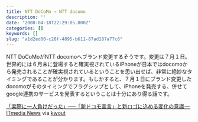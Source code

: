 ```yaml
---
title: NTT DoCoMo → NTT docomo
description: ''
date: '2008-04-18T22:29:05.000Z'
categories: []
keywords: []
slug: "a1d2ed00-c28f-4895-b611-87ad187a77c6"
---
```

NTT DoCoMoがNTT docomoへブランド変更するそうです。変更は７月１日。世界的には６月末に登場すると確実視されているiPhoneが日本ではdocomoから発売されることが確実視されているということを思い出せば、非常に絶妙なタイミングであることが分かります。もしかすると、７月１日にブランド変更したdocomoがそのタイミングでフラグシップとして、iPhoneを発売する、併せてgoogle連携のサービスを発表するということは十分にあり得る話です。

[「実際に一人負けだった」──「新ドコモ宣言」と新ロゴに込める変化の意識 — ITmedia News](http://www.itmedia.co.jp/news/articles/0804/18/news100.html) via [kwout](http://itmedia.kwout.com/quote/8pk8pmv7)